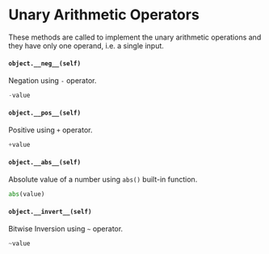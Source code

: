 # Unary Arithmetic Operators

These methods are called to implement the unary arithmetic operations and they have only one operand, i.e. a single input.

#### `object.__neg__(self)`

Negation using `-` operator.

```python
-value
```

#### `object.__pos__(self)`

Positive using `+` operator.

```python
+value
```

#### `object.__abs__(self)`

Absolute value of a number using `abs()` built-in function.

```python
abs(value)
```

#### `object.__invert__(self)`

Bitwise Inversion using `~` operator.

```python
~value
```
